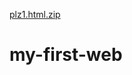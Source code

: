 [plz1.html.zip](https://github.com/acertainromance401/my-first-web/files/10102045/plz1.html.zip)
# my-first-web
